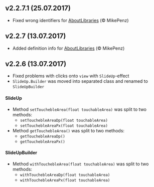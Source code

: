 ## v2.2.7.1 (25.07.2017)
  - Fixed wrong identifiers for [AboutLibraries](https://github.com/mikepenz/AboutLibraries) (© MikePenz)
  
## v2.2.7 (13.07.2017)
  - Added definition info for [AboutLibraries](https://github.com/mikepenz/AboutLibraries) (© MikePenz)
  
## v2.2.6 (13.07.2017)
  - Fixed problems with clicks onto `view` with `SlideUp`-effect
  - `SlideUp.Builder` was moved into separated class and renamed to `SlideUpBuilder`
  #### SlideUp
  - Method `setTouchebleArea(float touchableArea)` was split to two methods: 
     - `setTouchebleAreaDp(float touchableArea)`
     - `setTouchebleAreaPx(float touchableArea)`
  - Method `getTouchebleArea()` was split to two methods:
     - `getTouchebleAreaDp()`
     - `getTouchebleAreaPx()`
  #### SlideUpBuilder
  - Method `withTouchebleArea(float touchableArea)` was split to two methods: 
     - `withTouchebleAreaDp(float touchableArea)`
     - `withTouchebleAreaPx(float touchableArea)`
